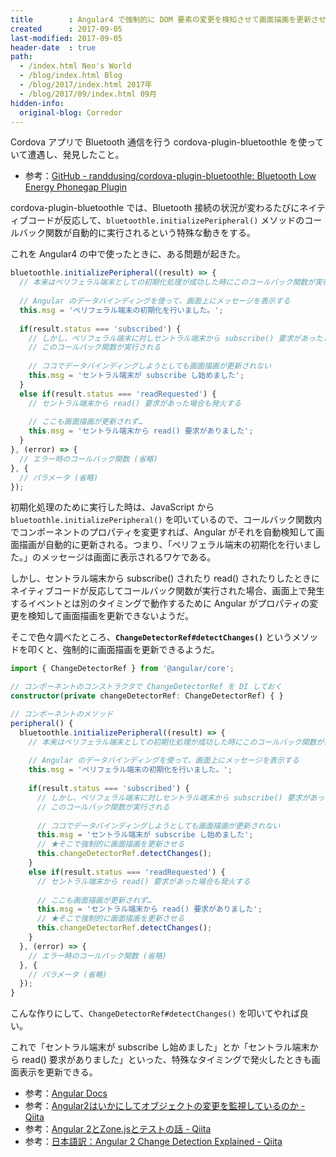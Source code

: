 ```yaml
---
title        : Angular4 で強制的に DOM 要素の変更を検知させて画面描画を更新させたいとき
created      : 2017-09-05
last-modified: 2017-09-05
header-date  : true
path:
  - /index.html Neo's World
  - /blog/index.html Blog
  - /blog/2017/index.html 2017年
  - /blog/2017/09/index.html 09月
hidden-info:
  original-blog: Corredor
---
```


Cordova アプリで Bluetooth 通信を行う cordova-plugin-bluetoothle を使っていて遭遇し、発見したこと。

- 参考：[GitHub - randdusing/cordova-plugin-bluetoothle: Bluetooth Low Energy Phonegap Plugin](https://github.com/randdusing/cordova-plugin-bluetoothle)

cordova-plugin-bluetoothle では、Bluetooth 接続の状況が変わるたびにネイティブコードが反応して、`bluetoothle.initializePeripheral()` メソッドのコールバック関数が自動的に実行されるという特殊な動きをする。

これを Angular4 の中で使ったときに、ある問題が起きた。

```javascript
bluetoothle.initializePeripheral((result) => {
  // 本来はペリフェラル端末としての初期化処理が成功した時にこのコールバック関数が実行される
  
  // Angular のデータバインディングを使って、画面上にメッセージを表示する
  this.msg = 'ペリフェラル端末の初期化を行いました。';
  
  if(result.status === 'subscribed') {
    // しかし、ペリフェラル端末に対しセントラル端末から subscribe() 要求があったときなども
    // このコールバック関数が実行される
    
    // ココでデータバインディングしようとしても画面描画が更新されない
    this.msg = 'セントラル端末が subscribe し始めました';
  }
  else if(result.status === 'readRequested') {
    // セントラル端末から read() 要求があった場合も発火する
    
    // ここも画面描画が更新されず…
    this.msg = 'セントラル端末から read() 要求がありました';
  }
}, (error) => {
  // エラー時のコールバック関数 (省略)
}, {
  // パラメータ (省略)
});
```

初期化処理のために実行した時は、JavaScript から `bluetoothle.initializePeripheral()` を叩いているので、コールバック関数内でコンポーネントのプロパティを変更すれば、Angular がそれを自動検知して画面描画が自動的に更新される。つまり、「ペリフェラル端末の初期化を行いました。」のメッセージは画面に表示されるワケである。

しかし、セントラル端末から subscribe() されたり read() されたりしたときにネイティブコードが反応してコールバック関数が実行された場合、画面上で発生するイベントとは別のタイミングで動作するために Angular がプロパティの変更を検知して画面描画を更新できないようだ。

そこで色々調べたところ、__`ChangeDetectorRef#detectChanges()`__ というメソッドを叩くと、強制的に画面描画を更新できるようだ。

```typescript
import { ChangeDetectorRef } from '@angular/core';

// コンポーネントのコンストラクタで ChangeDetectorRef を DI しておく
constructor(private changeDetectorRef: ChangeDetectorRef) { }

// コンポーネントのメソッド
peripheral() {
  bluetoothle.initializePeripheral((result) => {
    // 本来はペリフェラル端末としての初期化処理が成功した時にこのコールバック関数が実行される
    
    // Angular のデータバインディングを使って、画面上にメッセージを表示する
    this.msg = 'ペリフェラル端末の初期化を行いました。';
    
    if(result.status === 'subscribed') {
      // しかし、ペリフェラル端末に対しセントラル端末から subscribe() 要求があったときなども
      // このコールバック関数が実行される
      
      // ココでデータバインディングしようとしても画面描画が更新されない
      this.msg = 'セントラル端末が subscribe し始めました';
      // ★そこで強制的に画面描画を更新させる
      this.changeDetectorRef.detectChanges();
    }
    else if(result.status === 'readRequested') {
      // セントラル端末から read() 要求があった場合も発火する
      
      // ここも画面描画が更新されず…
      this.msg = 'セントラル端末から read() 要求がありました';
      // ★そこで強制的に画面描画を更新させる
      this.changeDetectorRef.detectChanges();
    }
  }, (error) => {
    // エラー時のコールバック関数 (省略)
  }, {
    // パラメータ (省略)
  });
}
```

こんな作りにして、`ChangeDetectorRef#detectChanges()` を叩いてやれば良い。

これで「セントラル端末が subscribe し始めました」とか「セントラル端末から read() 要求がありました」といった、特殊なタイミングで発火したときも画面表示を更新できる。

- 参考：[Angular Docs](https://angular.io/api/core/ChangeDetectorRef)
- 参考：[Angular2はいかにしてオブジェクトの変更を監視しているのか - Qiita](http://qiita.com/laco0416/items/8901219737f606d68d54)
- 参考：[Angular 2とZone.jsとテストの話 - Qiita](http://qiita.com/Quramy/items/83f4fbc6755309f78ad2)
- 参考：[日本語訳：Angular 2 Change Detection Explained - Qiita](http://qiita.com/laco0416/items/523d96ddbfe55c4e6949)
